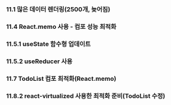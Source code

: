 ### 11.1 많은 데이터 렌더링(2500개, 늦어짐)

### 11.4 React.memo 사용 - 컴포 성능 최적화

### 11.5.1 useState 함수형 업데이트

### 11.5.2 useReducer 사용

### 11.7 TodoList 컴포 최적화(React.memo)

### 11.8.2 react-virtualized 사용한 최적화 준비(TodoList 수정)
